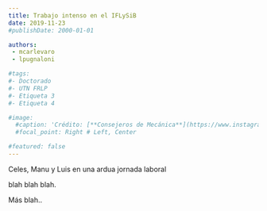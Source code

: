 ```yaml
---
title: Trabajo intenso en el IFLySiB
date: 2019-11-23
#publishDate: 2000-01-01

authors:
 - mcarlevaro
 - lpugnaloni

#tags:
#- Doctorado
#- UTN FRLP
#- Etiqueta 3
#- Etiqueta 4

#image:
  #caption: 'Crédito: [**Consejeros de Mecánica**](https://www.instagram.com/p/BqiD-v5hIje/)'
  #focal_point: Right # Left, Center

#featured: false
---
```


Celes, Manu y Luis en una ardua jornada laboral 

<!--more-->

blah blah blah.<br>

Más blah..
